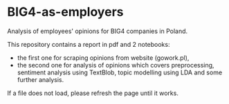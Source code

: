 # BIG4-as-employers
Analysis of employees' opinions for BIG4 companies in Poland.

This repository contains a report in pdf and 2 notebooks:
- the first one for scraping opinions from website (gowork.pl),
- the second one for analysis of opinions which covers preprocessing, sentiment analysis using TextBlob, topic modelling using LDA and some further analysis. 

If a file does not load, please refresh the page until it works.
